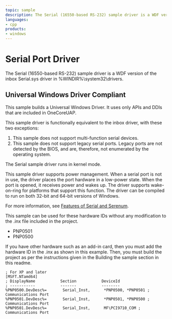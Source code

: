 ```yaml
---
topic: sample
description: The Serial (16550-based RS-232) sample driver is a WDF version of the inbox Serial.sys driver.
languages:
- cpp
products:
- windows
---
```


<!---
    name: Serial Port Driver
    platform: KMDF
    language: cpp
    category: Serial
    description: The Serial (16550-based RS-232) sample driver is a WDF version of the inbox Serial.sys driver.
    samplefwlink: http://go.microsoft.com/fwlink/p/?LinkId=617962
--->

# Serial Port Driver

The Serial (16550-based RS-232) sample driver is a WDF version of the inbox Serial.sys driver in %WINDIR%\\system32\\drivers.

## Universal Windows Driver Compliant

This sample builds a Universal Windows Driver. It uses only APIs and DDIs that are included in OneCoreUAP.

This sample driver is functionally equivalent to the inbox driver, with these two exceptions:

1. This sample does not support multi-function serial devices.
2. This sample does not support legacy serial ports. Legacy ports are not detected by the BIOS, and are, therefore, not enumerated by the operating system.

The Serial sample driver runs in kernel mode.

This sample driver supports power management. When a serial port is not in use, the driver places the port hardware in a low-power state. When the port is opened, it receives power and wakes up. The driver supports wake-on-ring for platforms that support this function. The driver can be compiled to run on both 32-bit and 64-bit versions of Windows.

For more information, see [Features of Serial and Serenum](http://msdn.microsoft.com/en-us/library/windows/hardware/ff546505).

This sample can be used for these hardware IDs without any modification to the .inx file included in the project.

- PNP0501
- PNP0500

If you have other hardware such as an add-in card, then you must add the hardware ID in the .inx as shown in this example. Then, you must build the project as per the instructions given in the Building the sample section in this readme.

```inf
; For XP and later
[MSFT.NTamd64]
; DisplayName           Section           DeviceId
; -----------           -------           --------
%PNP0500.DevDesc%=       Serial_Inst,      *PNP0500, *PNP0501 ; Communications Port
%PNP0501.DevDesc%=       Serial_Inst,      *PNP0501, *PNP0500 ; Communications Port
%PNP0501.DevDesc%=       Serial_Inst,      MF\PCI9710_COM ; Communications Port
```